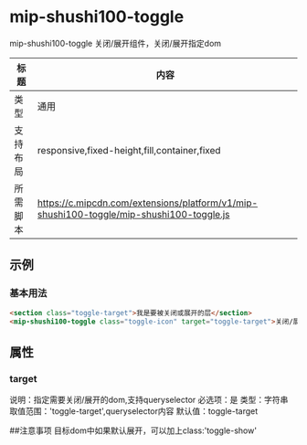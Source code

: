 # mip-shushi100-toggle

mip-shushi100-toggle 关闭/展开组件，关闭/展开指定dom

标题|内容
----|----
类型|通用
支持布局|responsive,fixed-height,fill,container,fixed
所需脚本|https://c.mipcdn.com/extensions/platform/v1/mip-shushi100-toggle/mip-shushi100-toggle.js

## 示例

### 基本用法
```html
<section class="toggle-target">我是要被关闭或展开的层</section>
<mip-shushi100-toggle class="toggle-icon" target="toggle-target">关闭/展开</mip-shushi100-toggle>
```

## 属性

### target

说明：指定需要关闭/展开的dom,支持queryselector
必选项：是
类型：字符串
取值范围：'toggle-target',queryselector内容
默认值：toggle-target

##注意事项
目标dom中如果默认展开，可以加上class:'toggle-show'


